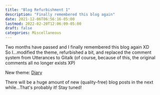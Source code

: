 ```yaml
---
title: "Blog Refurbishment 1"
description: "Finally remembered this blog again"
date: 2021-12-06T06:56:16-05:00
lastmod: 2022-02-20T12:06:09-05:00
draft: false
categories: Miscellaneous
---
```


Two months have passed and I finally remembered this blog again XD  
So I...modified the theme, refurbished a bit, and replaced the comment system from Utterances to Gitalk (of course, because of this, the original comments all no longer exists XP)

New theme: [Diary](https://themes.gohugo.io/themes/hugo-theme-diary/)

There will be a huge amount of new (quality-free) blog posts in the next while...That's probably it! Stay tuned!